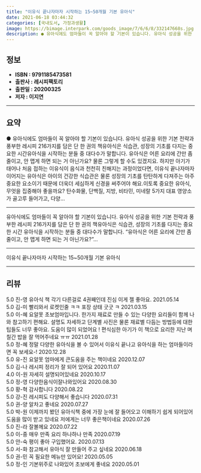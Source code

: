 ```yaml
---
title: "이유식 끝나자마자 시작하는 15~50개월 기본 유아식"
date: 2021-06-18 03:44:32
categories: [국내도서, 가정과생활]
image: https://bimage.interpark.com/goods_image/7/6/6/8/332147668s.jpg
description: ● 유아식에도 엄마들이 꼭 알아야 할 기본이 있습니다. 유아식 성공을 위한 기본 전략과 풍부한 레시피 216가지를 담은 단 한 권의 책유아식은 식습관, 성장의 기초를 다지는 중요한 시간유아식을 시작하는 분들 중 대다수가 말합니다. 유아식은 어른 요리에 간만 좀 줄이고, 안 맵게 하면
---
```


## **정보**

- **ISBN : 9791185473581**
- **출판사 : 레시피팩토리**
- **출판일 : 20200325**
- **저자 : 이지연**

------



## **요약**

●  유아식에도 엄마들이 꼭 알아야 할 기본이 있습니다. 유아식 성공을 위한 기본 전략과 풍부한 레시피 216가지를 담은 단 한 권의 책유아식은 식습관, 성장의 기초를 다지는 중요한 시간유아식을 시작하는 분들 중 대다수가 말합니다. 유아식은 어른 요리에 간만 좀 줄이고, 안 맵게 하면 되는 거 아닌가요? 물론 그렇게 할 수도 있겠지요. 하지만 아기가 태어나 처음 접하는 이유식이 음식과 천천히 친해지는 과정이었다면, 이유식 끝나자마자 이어지는 유아식은 아이의 건강한 식습관은 물론 성장의 기초를 탄탄하게 다져주는 아주 중요한 요소이기 때문에 더욱더 세심하게 신경을 써주어야 해요.이토록 중요한 유아식, 무엇을 집중해야 좋을까요? 탄수화물, 단백질, 지방, 비타민, 미네랄 5가지 대표 영양소가 골고루 들어가고, 다양...

------

유아식에도 엄마들이 꼭 알아야 할 기본이 있습니다.
유아식 성공을 위한 기본 전략과 풍부한 레시피 216가지를 담은 단 한 권의 책유아식은 식습관, 성장의 기초를 다지는 중요한 시간
유아식을 시작하는 분들 중 대다수가 말합니다. “유아식은 어른 요리에 간만 좀 줄이고, 안 맵게 하면 되는 거 아닌가요?”... 

------


이유식 끝나자마자 시작하는 15~50개월 기본 유아식 

------


## **리뷰** 

5.0 진-영 유아식 책 각기 다른걸로 4권째인데 진심 이게 젤 좋아요. 2021.05.14 <br/>5.0 김-미 빨리와서 로켓인줄 ㅋㅋ 포장 상태 굿굿 ㅋ 2021.03.15 <br/>5.0 이-혜 요알못 초보엄마입니다. 한가지 재료로 만들 수 있는 다양한 요리들이 함께 나와 참고하기 편해요. 설명도 자세하고 단계별 사진은 물론 재료별 다듬는 방법등에 대한 팁들도 너무 좋아요. 도움이 많이 되었어요 ! 편식심한 아기가 이 책으로 요리한 지난 며칠간 밥을 잘 먹어주네요 ㅠㅠ  2021.01.28 <br/>5.0 정-혜 정말 다양한 유아식을 볼 수 있어서 이유식 끝나고 유아식을 하는 엄마들이라면 꼭 보세요-! 2020.12.28 <br/>5.0 유-진 요알못 엄마에게 큰도움을 주는 책이네요  2020.12.07 <br/>5.0 김-나 레시피 정리가 잘 되어 있어요 2020.11.07 <br/>4.0 이-원 자세히 설명되어있네요 2020.10.17 <br/>5.0 정-영 다양한음식이잘나와있어요 2020.08.30 <br/>5.0 황-혁 감사합니다 2020.08.22 <br/>5.0 강-진 레시피도 다양해서 좋습니다 2020.07.31 <br/>5.0 권-양 알차고 좋네요 2020.07.27 <br/>5.0 박-원 이제까지 봤던 유아식책 중에 가장 눈에 잘 들어오고 이해하기 쉽게 되어있어 도움을 많이 받고 있네요 저에게는 너무 좋은책이네요 2020.07.26 <br/>5.0 진-라 잘볼께요 2020.07.22 <br/>5.0 이-중 매우 만족
요리 하나하나 만족 2020.07.19 <br/>5.0 안-숙 평이 좋아 구입했어요. 2020.07.13 <br/>5.0 서-화 참고해서 유아식 잘 만들어 주고 싶네요 2020.06.18 <br/>5.0 권-민 꼭 필요한 메뉴만 있어요! 2020.05.05 <br/>5.0 정-인 기본위주로 나와있어 초보에게 좋네요 2020.05.01 <br/>
